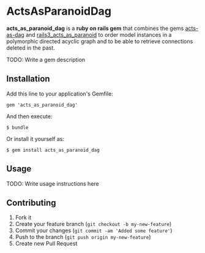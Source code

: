 # ActsAsParanoidDag

**acts_as_paranoid_dag** is a **ruby on rails gem** that combines the gems [acts-as-dag](https://github.com/resgraph/acts-as-dag) and [rails3_acts_as_paranoid](https://github.com/goncalossilva/rails3_acts_as_paranoid) to order model instances in a polymorphic directed acyclic graph and to be able to retrieve connections deleted in the past.

TODO: Write a gem description

## Installation

Add this line to your application's Gemfile:

    gem 'acts_as_paranoid_dag'

And then execute:

    $ bundle

Or install it yourself as:

    $ gem install acts_as_paranoid_dag
	
## Usage

TODO: Write usage instructions here

## Contributing

1. Fork it
2. Create your feature branch (`git checkout -b my-new-feature`)
3. Commit your changes (`git commit -am 'Added some feature'`)
4. Push to the branch (`git push origin my-new-feature`)
5. Create new Pull Request
